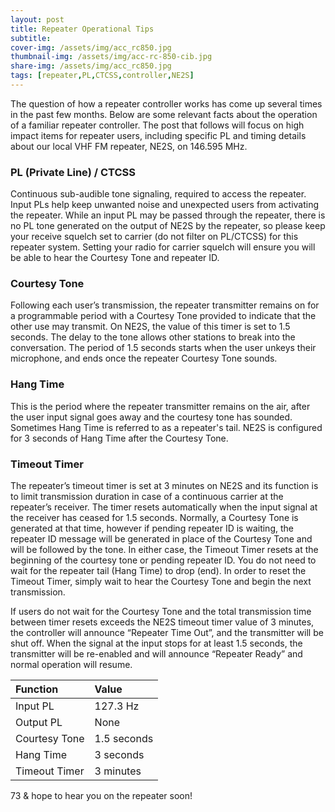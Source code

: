 ```yaml
---
layout: post
title: Repeater Operational Tips
subtitle: 
cover-img: /assets/img/acc_rc850.jpg
thumbnail-img: /assets/img/acc-rc-850-cib.jpg
share-img: /assets/img/acc_rc850.jpg
tags: [repeater,PL,CTCSS,controller,NE2S]
---
```

The question of how a repeater controller works has come up several times in the past few months.  Below are some relevant facts about the operation of a familiar repeater controller.  The post that follows will focus on high impact items for repeater users, including specific PL and timing details about our local VHF FM repeater, NE2S, on 146.595 MHz.

### PL (Private Line) / CTCSS
Continuous sub-audible tone signaling, required to access the repeater.  Input PLs help keep unwanted noise and unexpected users from activating the repeater.  While an input PL may be passed through the repeater, there is no PL tone generated on the output of NE2S by the repeater, so please keep your receive squelch set to carrier (do not filter on PL/CTCSS) for this repeater system.   Setting your radio for carrier squelch will ensure you will be able to hear the Courtesy Tone and repeater ID.

### Courtesy Tone
Following each user’s transmission, the repeater transmitter remains on for a programmable period with a Courtesy Tone provided to indicate that the other use may transmit. On NE2S, the value of this timer is set to 1.5 seconds.  The delay to the tone allows other stations to break into the conversation.  The period of 1.5 seconds starts when the user unkeys their microphone, and ends once the repeater Courtesy Tone sounds.

### Hang Time
This is the period where the repeater transmitter remains on the air, after the user input signal goes away and the courtesy tone has sounded.  Sometimes Hang Time is referred to as a repeater's tail.  NE2S is configured for 3 seconds of Hang Time after the Courtesy Tone.

### Timeout Timer
The repeater’s timeout timer is set at 3 minutes on NE2S and its function is to limit transmission duration in case of a continuous carrier at the repeater’s receiver. The timer resets automatically when the input signal at the receiver has ceased for 1.5 seconds. Normally, a Courtesy Tone is generated at that time, however if pending repeater ID is waiting, the repeater ID message will be generated in place of the Courtesy Tone and will be followed by the tone. In either case, the Timeout Timer resets at the beginning of the courtesy tone or pending repeater ID.  You do not need to wait for the repeater tail (Hang Time) to drop (end).  In order to reset the Timeout Timer, simply wait to hear the Courtesy Tone and begin the next transmission.

If users do not wait for the Courtesy Tone and the total transmission time between timer resets exceeds the NE2S timeout timer value of 3 minutes, the controller will announce “Repeater Time Out”, and the transmitter will be shut off. When the signal at the input stops for at least 1.5 seconds, the transmitter will be re-enabled and will announce “Repeater Ready” and normal operation will resume.

| Function | Value |
| :------ |:--- |
| Input PL | 127.3 Hz |
| Output PL | None |
| Courtesy Tone | 1.5 seconds |
| Hang Time | 3 seconds |
| Timeout Timer | 3 minutes |

73 & hope to hear you on the repeater soon!

